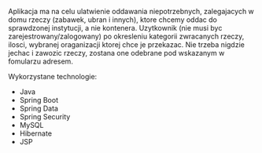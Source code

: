 Aplikacja ma na celu ulatwienie oddawania niepotrzebnych, zalegajacych w domu rzeczy (zabawek, ubran i innych), ktore chcemy oddac do sprawdzonej instytucji, a nie kontenera. 
Uzytkownik (nie musi byc zarejestrowany/zalogowany) po okresleniu kategorii zwracanych rzeczy, ilosci, wybranej oraganizacji ktorej chce je przekazac. Nie trzeba nigdzie jechac i zawozic rzeczy, zostana one odebrane pod wskazanym w fomularzu adresem. 

Wykorzystane technologie:
- Java
- Spring Boot
- Spring Data
- Spring Security
- MySQL
- Hibernate
- JSP
